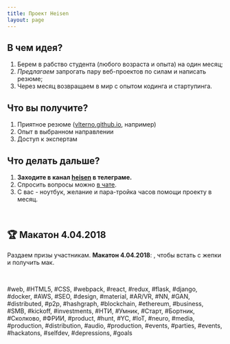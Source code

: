 ```yaml
---
title: Проект Heisen
layout: page
---
```


<!-- <h1 style="color: black;">{{page.title}}</h1> -->

## В чем идея?
1. Берем в рабство студента (любого возраста и опыта) на один месяц;
2. *Предлагаем* запрогать пару веб-проектов по силам и написать резюме;
3. Через месяц возвращаем в мир с опытом кодинга и стартупинга.


## Что вы получите?
1. Приятное резюме (<a href="https://vlterno.github.io">vlterno.github.io</a>, например)
2. Опыт в выбранном направлении 
3. Доступ к экспертам

## Что делать дальше?
1. <strong>Заходите в канал <a href="https://t.me/heisenhub">heisen</a> в телеграме.</strong>
2. Спросить вопросы можно <a href="https://t.me/heisenflood">в чате</a>. 
3. С вас - ноутбук, желание и пара-тройка часов помощи проекту в месяц.

<br>

## 🏆 Макатон 4.04.2018
Раздаем призы участникам. <b>Макатон 4.04.2018</b>: <span id="clock"></span>, чтобы встать с жепки и получить мак.

<br>

<span id="hashlist">#web, #HTML5, #CSS, #webpack, #react, #redux, #flask, #django, #docker, #AWS, #SEO, #design, #material, #AR/VR, #NN, #GAN, #distributed, #p2p, #hashgraph, #blockchain, #ethereum, #business, #SMB, #kickoff, #investments, #НТИ, #Умник, #Старт, #Бортник, #Сколково, #ФРИИ, #product, #hunt, #YC, #IoT, #neuro, #media, #production, #distribution, #audio, #production, #events, #parties, #events, #hackatons, #selfdev, #depressions, #goals</span>

<script src="//code.jquery.com/jquery.js"></script>
<script src="//cdn.rawgit.com/hilios/jQuery.countdown/2.2.0/dist/jquery.countdown.min.js"></script>
<script type="text/javascript">
$('#clock').countdown('2018/04/04', function(event) {
  $(this).html(event.strftime('%H:%M'));
});
</script>